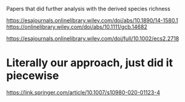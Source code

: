 Papers that did further analysis with the derived species richness

https://esajournals.onlinelibrary.wiley.com/doi/abs/10.1890/14-1580.1
https://onlinelibrary.wiley.com/doi/abs/10.1111/gcb.14682


https://esajournals.onlinelibrary.wiley.com/doi/full/10.1002/ecs2.2718


# Literally our approach, just did it piecewise
https://link.springer.com/article/10.1007/s10980-020-01123-4